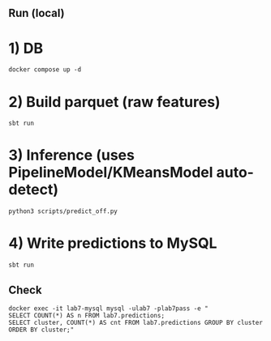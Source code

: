 ## Run (local)
# 1) DB
```
docker compose up -d

```
# 2) Build parquet (raw features)
```
sbt run

```
# 3) Inference (uses PipelineModel/KMeansModel auto-detect)
```
python3 scripts/predict_off.py

```
# 4) Write predictions to MySQL
```
sbt run
```
## Check
```
docker exec -it lab7-mysql mysql -ulab7 -plab7pass -e "
SELECT COUNT(*) AS n FROM lab7.predictions;
SELECT cluster, COUNT(*) AS cnt FROM lab7.predictions GROUP BY cluster ORDER BY cluster;"
```
```
